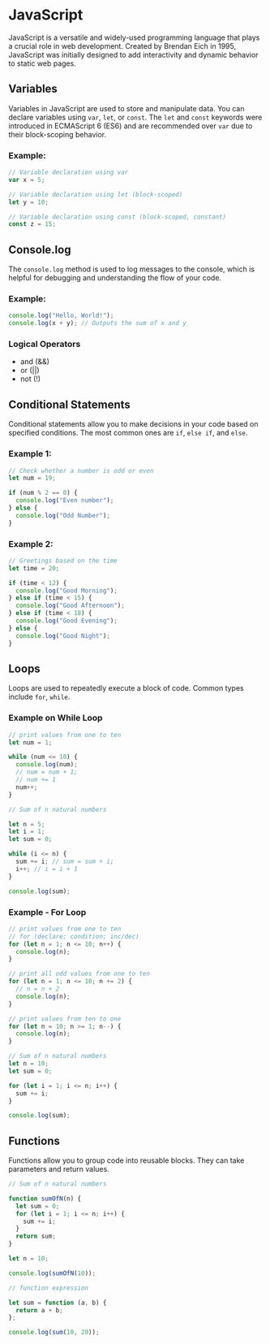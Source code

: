 # JavaScript

JavaScript is a versatile and widely-used programming language that plays a crucial role in web development. Created by Brendan Eich in 1995, JavaScript was initially designed to add interactivity and dynamic behavior to static web pages.

## Variables

Variables in JavaScript are used to store and manipulate data. You can declare variables using `var`, `let`, or `const`. The `let` and `const` keywords were introduced in ECMAScript 6 (ES6) and are recommended over `var` due to their block-scoping behavior.

### Example:

```javascript
// Variable declaration using var
var x = 5;

// Variable declaration using let (block-scoped)
let y = 10;

// Variable declaration using const (block-scoped, constant)
const z = 15;
```

## Console.log

The `console.log` method is used to log messages to the console, which is helpful for debugging and understanding the flow of your code.

### Example:

```javascript
console.log("Hello, World!");
console.log(x + y); // Outputs the sum of x and y
```

### Logical Operators

- and (&&)
- or (||)
- not (!)

## Conditional Statements

Conditional statements allow you to make decisions in your code based on specified conditions. The most common ones are `if`, `else if`, and `else`.

### Example 1:

```javascript
// Check whether a number is odd or even
let num = 19;

if (num % 2 == 0) {
  console.log("Even number");
} else {
  console.log("Odd Number");
}
```

### Example 2:

```javascript
// Greetings based on the time
let time = 20;

if (time < 12) {
  console.log("Good Morning");
} else if (time < 15) {
  console.log("Good Afternoon");
} else if (time < 18) {
  console.log("Good Evening");
} else {
  console.log("Good Night");
}
```

## Loops

Loops are used to repeatedly execute a block of code. Common types include `for`, `while`.

### Example on While Loop

```javascript
// print values from one to ten
let num = 1;

while (num <= 10) {
  console.log(num);
  // num = num + 1;
  // num += 1
  num++;
}

// Sum of n natural numbers

let n = 5;
let i = 1;
let sum = 0;

while (i <= n) {
  sum += i; // sum = sum + i;
  i++; // i = i + 1
}

console.log(sum);
```

### Example - For Loop

```javascript
// print values from one to ten
// for (declare; condition; inc/dec)
for (let n = 1; n <= 10; n++) {
  console.log(n);
}

// print all odd values from one to ten
for (let n = 1; n <= 10; n += 2) {
  // n = n + 2
  console.log(n);
}

// print values from ten to one
for (let n = 10; n >= 1; n--) {
  console.log(n);
}

// Sum of n natural numbers
let n = 10;
let sum = 0;

for (let i = 1; i <= n; i++) {
  sum += i;
}

console.log(sum);
```

## Functions

Functions allow you to group code into reusable blocks. They can take parameters and return values.

```javascript
// Sum of n natural numbers

function sumOfN(n) {
  let sum = 0;
  for (let i = 1; i <= n; i++) {
    sum += i;
  }
  return sum;
}

let n = 10;

console.log(sumOfN(10));

// function expression

let sum = function (a, b) {
  return a + b;
};

console.log(sum(10, 20));
```
